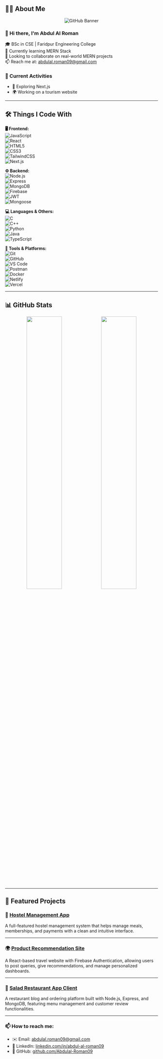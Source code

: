 ## 👨‍💻 About Me
<p align="center">
  <img src="https://i.ibb.co/Y7HW00bD/wp8903933-mern-stack-wallpapers.jpg" alt="GitHub Banner" />
</p>

### 👋 Hi there, I'm Abdul Al Roman

🎓 BSc in CSE | Faridpur Engineering College  
🌱 Currently learning MERN Stack  
💼 Looking to collaborate on real-world MERN projects  
📫 Reach me at: abdulal.roman09@gmail.com

### 🔭 Current Activities
- 🚀 Exploring Next.js  
- 🌍 Working on a tourism website  

---

## 🛠️ Things I Code With

**🖥️ Frontend:**  
![JavaScript](https://img.shields.io/badge/-JavaScript-F7DF1E?logo=javascript&logoColor=black&style=flat-square)  
![React](https://img.shields.io/badge/-React-61DAFB?logo=react&logoColor=black&style=flat-square)  
![HTML5](https://img.shields.io/badge/-HTML5-E34F26?logo=html5&logoColor=white&style=flat-square)  
![CSS3](https://img.shields.io/badge/-CSS3-1572B6?logo=css3&logoColor=white&style=flat-square)  
![TailwindCSS](https://img.shields.io/badge/-TailwindCSS-38B2AC?logo=tailwind-css&logoColor=white&style=flat-square)  
![Next.js](https://img.shields.io/badge/-Next.js-000000?logo=next.js&logoColor=white&style=flat-square)

**⚙️ Backend:**  
![Node.js](https://img.shields.io/badge/-Node.js-339933?logo=node.js&logoColor=white&style=flat-square)  
![Express](https://img.shields.io/badge/-Express.js-000000?logo=express&logoColor=white&style=flat-square)  
![MongoDB](https://img.shields.io/badge/-MongoDB-47A248?logo=mongodb&logoColor=white&style=flat-square)  
![Firebase](https://img.shields.io/badge/-Firebase-FFCA28?logo=firebase&logoColor=black&style=flat-square)  
![JWT](https://img.shields.io/badge/-JWT-000000?logo=jsonwebtokens&logoColor=white&style=flat-square)  
![Mongoose](https://img.shields.io/badge/-Mongoose-880000?logo=mongoose&logoColor=white&style=flat-square)

**💻 Languages & Others:**  
![C](https://img.shields.io/badge/-C-00599C?logo=c&logoColor=white&style=flat-square)  
![C++](https://img.shields.io/badge/-C++-00599C?logo=c%2B%2B&logoColor=white&style=flat-square)  
![Python](https://img.shields.io/badge/-Python-3776AB?logo=python&logoColor=white&style=flat-square)  
![Java](https://img.shields.io/badge/-Java-007396?logo=java&logoColor=white&style=flat-square)  
![TypeScript](https://img.shields.io/badge/-TypeScript-3178C6?logo=typescript&logoColor=white&style=flat-square)  

**🔧 Tools & Platforms:**  
![Git](https://img.shields.io/badge/-Git-F05032?logo=git&logoColor=white&style=flat-square)  
![GitHub](https://img.shields.io/badge/-GitHub-181717?logo=github&logoColor=white&style=flat-square)  
![VS Code](https://img.shields.io/badge/-VS%20Code-007ACC?logo=visual-studio-code&logoColor=white&style=flat-square)  
![Postman](https://img.shields.io/badge/-Postman-FF6C37?logo=postman&logoColor=white&style=flat-square)  
![Docker](https://img.shields.io/badge/-Docker-2496ED?logo=docker&logoColor=white&style=flat-square)  
![Netlify](https://img.shields.io/badge/-Netlify-00C7B7?logo=netlify&logoColor=white&style=flat-square)  
![Vercel](https://img.shields.io/badge/-Vercel-000000?logo=vercel&logoColor=white&style=flat-square)

---

## 📊 GitHub Stats

<p align="center">
  <img src="https://github-readme-stats.vercel.app/api?username=Abdulal-Roman09&show_icons=true&theme=default" width="48%" />
  <img src="https://github-readme-stats.vercel.app/api/top-langs/?username=Abdulal-Roman09&layout=compact&theme=default" width="48%" />
</p>

---

## 📌 Featured Projects

### 🏨 [Hostel Management App](https://golden-pegasus-af7e4b.netlify.app/)  
A full-featured hostel management system that helps manage meals, memberships, and payments with a clean and intuitive interface.

---

### 🌍 [Product Recommendation Site](https://b11-a11.netlify.app/)  
A React-based travel website with Firebase Authentication, allowing users to post queries, give recommendations, and manage personalized dashboards.

---

### 🥗 [Salad Restaurant App Client](https://whimsical-jelly-bedd51.netlify.app/)  
A restaurant blog and ordering platform built with Node.js, Express, and MongoDB, featuring menu management and customer review functionalities.

---

### 📫 How to reach me:

- ✉️ Email: abdulal.roman09@gmail.com  
- 🔗 LinkedIn: [linkedin.com/in/abdul-al-roman09](https://www.linkedin.com/in/abdul-al-roman09/)  
- 🐙 GitHub: [github.com/Abdulal-Roman09](https://github.com/Abdulal-Roman09)
